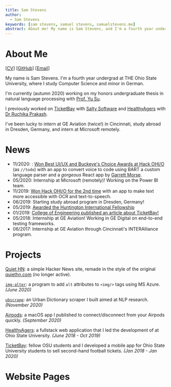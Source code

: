 ```yaml
---
title: Sam Stevens
author:
  - Sam Stevens
keywords: [sam stevens, samuel stevens, samuelstevens.me]
abstract: About me! My name is Sam Stevens, and I'm a fourth year undergrad at THE Ohio State University.
---
```


# About Me

[[CV](/cv.pdf)] [[GitHub](https://github.com/samuelstevens)] [[Email](mailto:samuel.robert.stevens@gmail.com)]

My name is Sam Stevens. I'm a fourth year undergrad at THE Ohio State University, where I study Computer Science and minor in German.

I'm currently (autumn 2020) working on my honors undergraduate thesis in natural language processing with [Prof. Yu Su](https://ysu1989.github.io/).

I previously worked on [TicketBay](/projects/ticketbay) with [Salty Software](https://salty.software) and [HealthyAgers](/projects/healthyagers) with [Dr Ruchika Prakash](https://psychology.osu.edu/people/prakash.30).

I've been lucky to intern at GE Aviation (twice!) in Cincinnati, study abroad in Dresden, Germany, and intern at Microsoft remotely.

# News

- 11/2020: : [Won Best UI/UX and Buckeye's Choice Awards at Hack OHI/O](https://hack.osu.edu/2020/live/winners.html) (as `//todo`) with an app to convert voice to code using BART a custom language parser and a _gorgeous_ React app by [Garrett Morse](https://garrettmorse.com/).
- 05/2020: Internship at Microsoft (remotely)! Working on the Power BI team.
- 11/2019: [Won Hack OHI/O for the 2nd time](https://engineering.osu.edu/news/2019/12/hackohio-winners-showcase-problem-solving-and-persistence) with an app to make text more accessible with OCR and text-to-speech.
- 06/2019: Starting study abroad program in Dresden, Germany!
- 05/2019: [Awarded the Huntington International Fellowship](https://cllc.osu.edu/news/2019-huntington-international-fellowship-winners-named)
- 01/2019: [College of Engineering published an article about TicketBay!](https://engineering.osu.edu/news/2019/01/cse-students-make-buying-and-selling-tickets-easy-new-app)
- 05/2018: Internship at GE Aviation! Working in GE Digital on end-to-end testing frameworks.
- 06/2017: Internship at GE Aviation through Cincinnati's INTERAlliance program.

# Projects

[Quiet HN](/projects/quiet-hn): a simple Hacker News site, remade in the style of the original [quiethn.com](https://quiethn.com) (no longer active).

[`img-alter`](/projects/img-alter): a program to add `alt` attributes to `<img/>` tags using MS Azure. _(June 2020)_

[`ubscrape`](/projects/ubscrape): an Urban Dictionary scraper I built aimed at NLP research. _(November 2020)_

[Airpods](/projects/airpods): a macOS app I published to connect/disconnect from your Airpods quickly. _(September 2020)_

[HealthyAgers](/projects/healthyagers): a fullstack web application that I led the development of at Ohio State University. _(June 2018 - Oct 2019)_

[TicketBay](/projects/ticketbay): fellow OSU students and I developed a mobile app for Ohio State University students to sell second-hand football tickets. _(Jan 2018 - Jan 2020)_

# Website Pages

<!-- [Machine Learning Notes](/pages/machine-learning-notes): Some notes on machine learning. Mostly a glossary of little terms that I want to remember for later on. -->

<!-- [Sam-wiches](/pages/sandwiches): A project to make a bunch of sandwiches. Currently on hold because of COVID-19. -->
